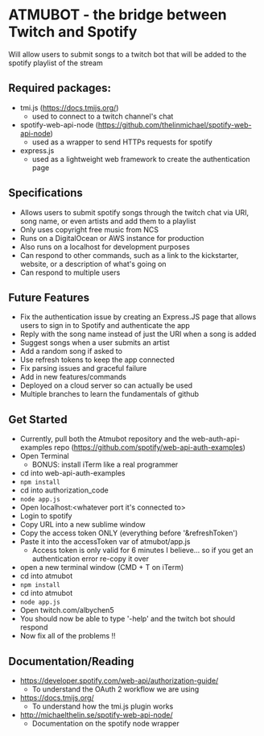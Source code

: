 # ATMUBOT - the bridge between Twitch and Spotify
Will allow users to submit songs to a twitch bot that will be added to the spotify playlist of the stream

## Required packages:
- tmi.js (https://docs.tmijs.org/)
	- used to connect to a twitch channel's chat
- spotify-web-api-node (https://github.com/thelinmichael/spotify-web-api-node)
	- used as a wrapper to send HTTPs requests for spotify
- express.js
	- used as a lightweight web framework to create the authentication page

## Specifications
- Allows users to submit spotify songs through the twitch chat via URI, song name, or even artists and add them to a playlist
- Only uses copyright free music from NCS
- Runs on a DigitalOcean or AWS instance for production
- Also runs on a localhost for development purposes
- Can respond to other commands, such as a link to the kickstarter, website, or a description of what's going on
- Can respond to multiple users

## Future Features
- Fix the authentication issue by creating an Express.JS page that allows users to sign in to Spotify and authenticate the app
- Reply with the song name instead of just the URI when a song is added
- Suggest songs when a user submits an artist
- Add a random song if asked to
- Use refresh tokens to keep the app connected
- Fix parsing issues and graceful failure
- Add in new features/commands
- Deployed on a cloud server so can actually be used
- Multiple branches to learn the fundamentals of github

## Get Started
- Currently, pull both the Atmubot repository and the web-auth-api-examples repo (https://github.com/spotify/web-api-auth-examples)
- Open Terminal
	- BONUS: install iTerm like a real programmer
- cd into web-api-auth-examples
- `npm install`
- cd into authorization_code
- `node app.js`
- Open localhost:<whatever port it's connected to>
- Login to spotify
- Copy URL into a new sublime window
- Copy the access token ONLY (everything before '&refreshToken')
- Paste it into the accessToken var of atmubot/app.js
	- Access token is only valid for 6 minutes I believe... so if you get an authentication error re-copy it over
- open a new terminal window (CMD + T on iTerm)
- cd into atmubot
- `npm install`
- cd into atmubot
- `node app.js`
- Open twitch.com/albychen5
- You should now be able to type '-help' and the twitch bot should respond
- Now fix all of the problems !!

## Documentation/Reading
- https://developer.spotify.com/web-api/authorization-guide/
	- To understand the OAuth 2 workflow we are using
- https://docs.tmijs.org/
	- To understand how the tmi.js plugin works
- http://michaelthelin.se/spotify-web-api-node/
	- Documentation on the spotify node wrapper